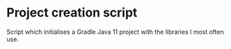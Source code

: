 # Project creation script

Script which initialises a Gradle Java 11 project with the libraries I most often use.
